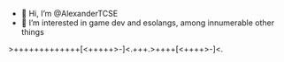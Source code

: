 - 👋 Hi, I’m @AlexanderTCSE
- 👀 I’m interested in game dev and esolangs, among innumerable other things

\>+++++++++++++[<+++++>-]<.+++.>++++[<++++>-]<.
